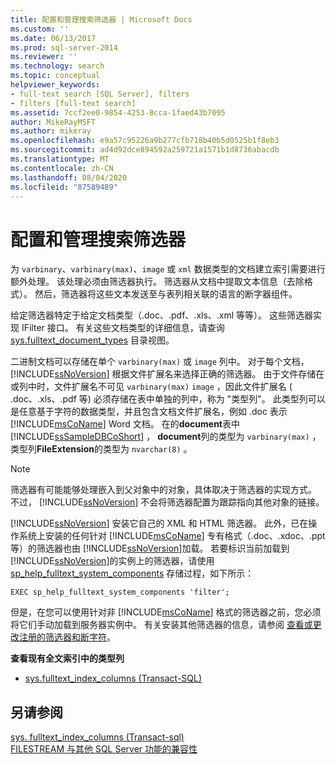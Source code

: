 ```yaml
---
title: 配置和管理搜索筛选器 | Microsoft Docs
ms.custom: ''
ms.date: 06/13/2017
ms.prod: sql-server-2014
ms.reviewer: ''
ms.technology: search
ms.topic: conceptual
helpviewer_keywords:
- full-text search [SQL Server], filters
- filters [full-text search]
ms.assetid: 7ccf2ee0-9854-4253-8cca-1faed43b7095
author: MikeRayMSFT
ms.author: mikeray
ms.openlocfilehash: e9a57c95226a9b277cfb718b40b5d0525b1f8eb3
ms.sourcegitcommit: ad4d92dce894592a259721a1571b1d8736abacdb
ms.translationtype: MT
ms.contentlocale: zh-CN
ms.lasthandoff: 08/04/2020
ms.locfileid: "87589489"
---
```

# <a name="configure-and-manage-filters-for-search"></a>配置和管理搜索筛选器
  为 `varbinary`、`varbinary(max)`、`image` 或 `xml` 数据类型的文档建立索引需要进行额外处理。 该处理必须由筛选器执行。 筛选器从文档中提取文本信息（去除格式）。 然后，筛选器将这些文本发送至与表列相关联的语言的断字器组件。  
  
 给定筛选器特定于给定文档类型（.doc、.pdf、.xls、.xml 等等）。 这些筛选器实现 IFilter 接口。 有关这些文档类型的详细信息，请查询 [sys.fulltext_document_types](/sql/relational-databases/system-catalog-views/sys-fulltext-document-types-transact-sql) 目录视图。  
  
 二进制文档可以存储在单个 `varbinary(max)` 或 `image` 列中。 对于每个文档， [!INCLUDE[ssNoVersion](../../../includes/ssnoversion-md.md)] 根据文件扩展名来选择正确的筛选器。 由于文件存储在或列中时，文件扩展名不可见 `varbinary(max)` `image` ，因此文件扩展名 ( .doc、.xls、.pdf 等) 必须存储在表中单独的列中，称为 "类型列"。 此类型列可以是任意基于字符的数据类型，并且包含文档文件扩展名，例如 .doc 表示 [!INCLUDE[msCoName](../../../includes/msconame-md.md)] Word 文档。 在的**document**表中 [!INCLUDE[ssSampleDBCoShort](../../includes/sssampledbcoshort-md.md)] ， **document**列的类型为 `varbinary(max)` ，类型列**FileExtension**的类型为 `nvarchar(8)` 。  
  
> [!NOTE]  
>  筛选器有可能能够处理嵌入到父对象中的对象，具体取决于筛选器的实现方式。 不过， [!INCLUDE[ssNoVersion](../../../includes/ssnoversion-md.md)] 不会将筛选器配置为跟踪指向其他对象的链接。  
  
 [!INCLUDE[ssNoVersion](../../../includes/ssnoversion-md.md)] 安装它自己的 XML 和 HTML 筛选器。 此外，已在操作系统上安装的任何针对 [!INCLUDE[msCoName](../../../includes/msconame-md.md)] 专有格式（.doc、.xdoc、.ppt 等）的筛选器也由  [!INCLUDE[ssNoVersion](../../../includes/ssnoversion-md.md)]加载。 若要标识当前加载到 [!INCLUDE[ssNoVersion](../../../includes/ssnoversion-md.md)]的实例上的筛选器，请使用 [sp_help_fulltext_system_components](/sql/relational-databases/system-stored-procedures/sp-help-fulltext-system-components-transact-sql) 存储过程，如下所示：  
  
```  
EXEC sp_help_fulltext_system_components 'filter';   
```  
  
 但是，在您可以使用针对非 [!INCLUDE[msCoName](../../../includes/msconame-md.md)] 格式的筛选器之前，您必须将它们手动加载到服务器实例中。 有关安装其他筛选器的信息，请参阅 [查看或更改注册的筛选器和断字符](view-or-change-registered-filters-and-word-breakers.md)。  
  
 **查看现有全文索引中的类型列**  
  
-   [sys.fulltext_index_columns (Transact-SQL)](/sql/relational-databases/system-catalog-views/sys-fulltext-index-columns-transact-sql)  
  
## <a name="see-also"></a>另请参阅  
 [sys. fulltext_index_columns &#40;Transact-sql&#41;](/sql/relational-databases/system-catalog-views/sys-fulltext-index-columns-transact-sql)   
 [FILESTREAM 与其他 SQL Server 功能的兼容性](../blob/filestream-compatibility-with-other-sql-server-features.md)  
  
  
